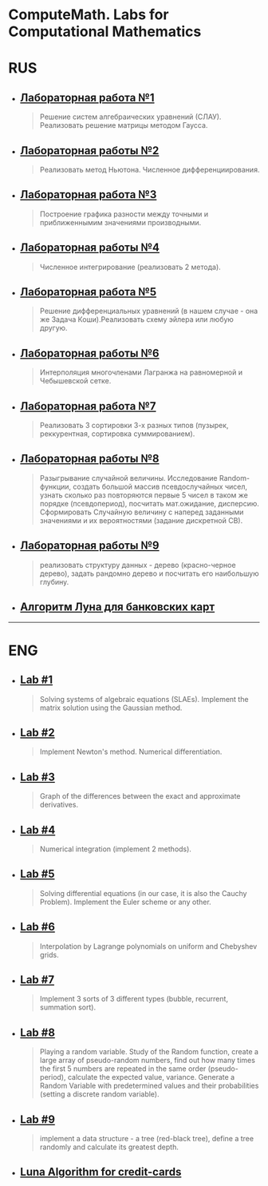 # ComputeMath. Labs for Computational Mathematics

# RUS
* ## [Лабораторная работа №1](https://github.com/IKdotShark/ComputeMath/wiki/ComputMath_lab1)
  > Решение систем алгебраических уравнений (СЛАУ). Реализовать решение матрицы методом Гаусса.
* ## [Лабораторная работы №2](https://github.com/IKdotShark/ComputeMath/wiki/ComputMath_lab2)
  > Реализовать метод Ньютона. Численное дифференциирования.
* ## [Лабораторная работа №3](https://github.com/IKdotShark/ComputeMath/wiki/ComputMath_lab3)
  > Построение графика разности между точными и приближеннымим значениями производными.
* ## [Лабораторная работы №4](https://github.com/IKdotShark/ComputeMath/wiki/ComputMath_lab4)
  > Численное интегрирование (реализовать 2 метода).
* ## [Лабораторная работа №5](https://github.com/IKdotShark/ComputeMath/wiki/ComputMath_lab5)
  > Решение дифференциальных уравнений (в нашем случае - она же Задача Коши).Реализовать схему эйлера или любую другую.
* ## [Лабораторная работы №6](https://github.com/IKdotShark/ComputeMath/wiki/ComputMath_lab6)
  > Интерполяция многочленами Лагранжа на равномерной и Чебышевской сетке.
* ## [Лабораторная работа №7](https://github.com/IKdotShark/ComputeMath/wiki/ComputMath_lab7)
  > Реализовать 3 сортировки 3-х разных типов (пузырек, реккурентная, сортировка суммированием).
* ## [Лабораторная работы №8](https://github.com/IKdotShark/ComputeMath/wiki/ComputMath_lab8)
  > Разыгрывание случайной величины. Исследование Random-функции, создать большой массив псевдослучайных чисел, узнать сколько раз повторяются первые 5 чисел в таком же порядке (псевдопериод), посчитать мат.ожидание, дисперсию. Сформировать Случайную величину с наперед заданными значениями и их вероятностями (задание дискретной СВ).
* ## [Лабораторная работы №9](https://github.com/IKdotShark/ComputeMath/wiki/ComputMath_lab9)
  > реализовать структуру данных - дерево (красно-черное дерево), задать рандомно дерево и посчитать его наибольшую глубину.
* ## [Алгоритм Луна для банковских карт](https://github.com/IKdotShark/ComputeMath/wiki/LuneForCards)
---

# ENG
* ## [Lab #1](https://github.com/IKdotShark/ComputeMath/wiki/ComputMath_lab1)
  > Solving systems of algebraic equations (SLAEs). Implement the matrix solution using the Gaussian method.
* ## [Lab #2](https://github.com/IKdotShark/ComputeMath/wiki/ComputMath_lab2)
   > Implement Newton's method. Numerical differentiation.
* ## [Lab #3](https://github.com/IKdotShark/ComputeMath/wiki/ComputMath_lab3)
   > Graph of the differences between the exact and approximate derivatives.
* ## [Lab #4](https://github.com/IKdotShark/ComputeMath/wiki/ComputMath_lab4)
   > Numerical integration (implement 2 methods).
* ## [Lab #5](https://github.com/IKdotShark/ComputeMath/wiki/ComputMath_lab5)
   > Solving differential equations (in our case, it is also the Cauchy Problem). Implement the Euler scheme or any other.
* ## [Lab #6](https://github.com/IKdotShark/ComputeMath/wiki/ComputMath_lab6)
   > Interpolation by Lagrange polynomials on uniform and Chebyshev grids.
* ## [Lab #7](https://github.com/IKdotShark/ComputeMath/wiki/ComputMath_lab7)
   > Implement 3 sorts of 3 different types (bubble, recurrent, summation sort).
* ## [Lab #8](https://github.com/IKdotShark/ComputeMath/wiki/ComputMath_lab8)
   > Playing a random variable. Study of the Random function, create a large array of pseudo-random numbers, find out how many times the first 5 numbers are repeated in the same order (pseudo-period), calculate the expected value, variance. Generate a Random Variable with predetermined values and their probabilities (setting a discrete random variable).
* ## [Lab #9](https://github.com/IKdotShark/ComputeMath/wiki/ComputMath_lab9)
   > implement a data structure - a tree (red-black tree), define a tree randomly and calculate its greatest depth.
* ## [Luna Algorithm for credit-cards](https://github.com/IKdotShark/ComputeMath/wiki/LuneForCards)
